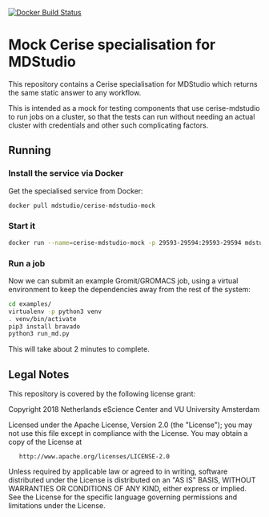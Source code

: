 [![Docker Build Status](https://img.shields.io/docker/build/mdstudio/cerise-mdstudio-mock.svg)](https://hub.docker.com/r/mdstudio/cerise-mdstudio-mock/)

# Mock Cerise specialisation for MDStudio

This repository contains a Cerise specialisation for MDStudio which returns the
same static answer to any workflow.

This is intended as a mock for testing components that use cerise-mdstudio to
run jobs on a cluster, so that the tests can run without needing an actual
cluster with credentials and other such complicating factors.

## Running

### Install the service via Docker

Get the specialised service from Docker:

```bash
docker pull mdstudio/cerise-mdstudio-mock
```

### Start it

```bash
docker run --name=cerise-mdstudio-mock -p 29593-29594:29593-29594 mdstudio/cerise-mdstudio-mock
```

### Run a job

Now we can submit an example Gromit/GROMACS job, using a virtual environment to
keep the dependencies away from the rest of the system:

```bash
cd examples/
virtualenv -p python3 venv
. venv/bin/activate
pip3 install bravado
python3 run_md.py
```

This will take about 2 minutes to complete.


## Legal Notes

This repository is covered by the following license grant:

   Copyright 2018 Netherlands eScience Center and VU University Amsterdam

   Licensed under the Apache License, Version 2.0 (the "License");
   you may not use this file except in compliance with the License.
   You may obtain a copy of the License at

       http://www.apache.org/licenses/LICENSE-2.0

   Unless required by applicable law or agreed to in writing, software
   distributed under the License is distributed on an "AS IS" BASIS,
   WITHOUT WARRANTIES OR CONDITIONS OF ANY KIND, either express or implied.
   See the License for the specific language governing permissions and
   limitations under the License.
